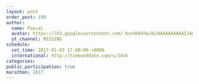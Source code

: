 ```yaml
---
layout: post
order_post: 190
author:
  name: Pascal
  avatar: https://lh3.googleusercontent.com/-KvnXHbV4wJ8/AAAAAAAAAAI/AAAAAAAAAnw/HUzzzNPZ7pY/s88-c-k-no/photo.jpg
  yt_channel: MISSING
schedule:
  cet_time: 2017-01-03 17:00:00 +0000
  international: http://timeanddate.com/s/34sh
categories:
public_participation: true
marathon: 2017
---
```

<!--iframe width="475" height="267" src="https://www.youtube.com/embed/MISSING" frameborder="0" allowfullscreen></iframe-->
